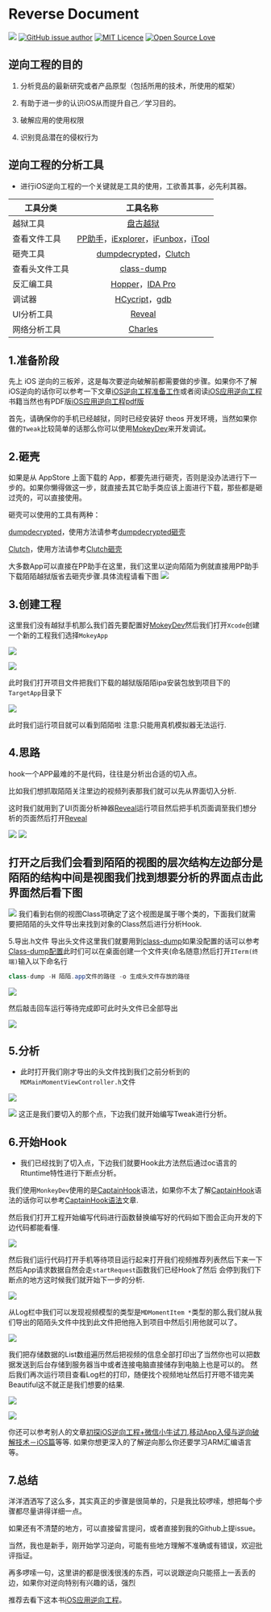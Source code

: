 # Reverse Document

[![](https://travis-ci.org/Alamofire/Alamofire.svg?branch=master)](http://www.yangziyao.top)
[![GitHub issue author](https://img.shields.io/github/issues/detail/u/badges/shields/979.svg)](https://weibo.com/5905837515/profile?topnav=1&wvr=6)
[![MIT Licence](https://badges.frapsoft.com/os/mit/mit.svg?v=103)](https://opensource.org/licenses/mit-license.php) 
[![Open Source Love](https://badges.frapsoft.com/os/v1/open-source.svg?v=103)](https://github.com/CodyCalvin/WebCrawler) 

逆向工程的目的
-----
1. 分析竞品的最新研究或者产品原型（包括所用的技术，所使用的框架）

2. 有助于进一步的认识iOS从而提升自己／学习目的。

3. 破解应用的使用权限

4. 识别竞品潜在的侵权行为

逆向工程的分析工具
------

* 进行iOS逆向工程的一个关键就是工具的使用，工欲善其事，必先利其器。


|工具分类|  工具名称  |
| -----|:---------:|
|越狱工具| [盘古越狱](http://www.pangu.io) |
|查看文件工具| [PP助手](https://pro.25pp.com)，[iExplorer](https://iexplorer.en.softonic.com)，[iFunbox](http://www.i-funbox.com/zh-cn_index.html)，[iTool](https://www.itools.cn)|
|砸壳工具| [dumpdecrypted](https://github.com/stefanesser/dumpdecrypted)，[Clutch](https://github.com/KJCracks/Clutch)|
|查看头文件工具| [class-dump](https://github.com/nygard/class-dump)|
|反汇编工具| [Hopper](https://www.hopperapp.com)，[IDA Pro](https://www.hex-rays.com)|
|调试器| [HCycript](http://iphonedevwiki.net/index.php/Cycript_Tricks "插件Cydia安装")，[gdb](http://www.gnu.org/software/gdb/ "插件Cydia安装")|
|UI分析工具| [Reveal](https://revealapp.com)|
|网络分析工具| [Charles](https://www.charlesproxy.com)|

1.准备阶段
-------

先上 iOS 逆向的三板斧，这是每次要逆向破解前都需要做的步骤。如果你不了解iOS逆向的话你可以参考一下文章[iOS逆向工程准备工作](https://www.jianshu.com/p/0cb76f7203b3)或者阅读[iOS应用逆向工程](https://book.douban.com/subject/25826902/)书籍当然也有PDF版[iOS应用逆向工程pdf版](http://www.cocoachina.com/bbs/read.php?tid-1677433.html)

首先，请确保你的手机已经越狱，同时已经安装好 theos 开发环境，当然如果你做的`Tweak`比较简单的话那么你可以使用[MokeyDev](https://github.com/AloneMonkey/MonkeyDev)来开发调试。

2.砸壳
-------

如果是从 AppStore 上面下载的 App，都要先进行砸壳，否则是没办法进行下一步的。如果你懒得做这一步，就直接去其它助手类应该上面进行下载，那些都是砸过壳的，可以直接使用。

砸壳可以使用的工具有两种：

[dumpdecrypted](https://github.com/stefanesser/dumpdecrypted)，使用方法请参考[dumpdecrypted砸壳](http://www.swiftyper.com/2016/05/02/iOS-reverse-step-by-step-part-1-class-dump/)

[Clutch](https://github.com/KJCracks/Clutch)，使用方法请参考[Clutch砸壳](http://www.swiftyper.com/2016/12/26/wechat-redenvelop-tweak-for-non-jailbroken-iphone/)

大多数App可以直接在PP助手在这里，我们这里以逆向陌陌为例就直接用PP助手下载陌陌越狱版省去砸壳步骤.具体流程请看下图
![](./pp助手.jpeg)

3.创建工程
-------


这里我们没有越狱手机那么我们首先要配置好[MokeyDev](https://github.com/AloneMonkey/MonkeyDev)然后我们打开`Xcode`创建一个新的工程我们选择`MokeyApp`

![](./创建工程.jpeg)

![](./BundleID.jpeg)

此时我们打开项目文件把我们下载的越狱版陌陌ipa安装包放到项目下的`TargetApp`目录下

![](./目录.jpeg)

此时我们运行项目就可以看到陌陌啦  注意:只能用真机模拟器无法运行.

4.思路
-------

hook一个APP最难的不是代码，往往是分析出合适的切入点。

比如我们想抓取陌陌关注里边的视频列表那我们就可以先从界面切入分析.

这时我们就用到了UI页面分析神器[Reveal](https://revealapp.com)运行项目然后把手机页面调至我们想分析的页面然后打开[Reveal](https://revealapp.com)

![](./Reveal1.jpeg)
![](./Reveal2.jpeg)

打开之后我们会看到陌陌的视图的层次结构左边部分是陌陌的结构中间是视图我们找到想要分析的界面点击此界面然后看下图
-----
![](./Reveal3.jpeg)
我们看到右侧的视图Class项确定了这个视图是属于哪个类的，下面我们就需要把陌陌的头文件导出来找到对象的Class然后进行分析Hook.

5.导出.h文件
导出头文件这里我们就要用到[class-dump](https://github.com/nygard/class-dump)如果没配置的话可以参考[Class-dump配置](http://blog.csdn.net/wm9028/article/details/52021061)此时们可以在桌面创建一个文件夹(命名随意)然后打开`ITerm(终端)`输入以下命名行

```java 
class-dump -H 陌陌.app文件的路径 -o 生成头文件存放的路径
```

![](./class-dump1.jpeg)

然后敲击回车运行等待完成即可此时头文件已全部导出

![](./class-dump2.jpeg)

5.分析
------

* 此时打开我们刚才导出的头文件找到我们之前分析到的`MDMainMomentViewController.h`文件

![](./分析1.jpeg)

![](./分析2.jpeg)
这正是我们要切入的那个点，下边我们就开始编写Tweak进行分析。

6.开始Hook
------

* 我们已经找到了切入点，下边我们就要Hook此方法然后通过oc语言的Rtuntime特性进行下断点分析。

我们使用`MonkeyDev`使用的是[CaptainHook](https://github.com/rpetrich/CaptainHook)语法，如果你不太了解[CaptainHook](https://github.com/rpetrich/CaptainHook)语法的话你可以参考[CaptainHook语法](https://www.cnblogs.com/lkislam/p/4781011.html)文章.

然后我们打开工程开始编写代码进行函数替换编写好的代码如下图会正向开发的下边代码都能看懂.

![](./Hook2.jpeg)

然后我们运行代码打开手机等待项目运行起来打开我们视频推荐列表然后下来一下然后App请求数据自然会走`startRequest`函数我们已经Hook了然后
会停到我们下断点的地方这时候我们就开始下一步的分析.

![](./Hook3.jpeg)

从Log栏中我们可以发现视频模型的类型是`MDMomentItem *`类型的那么我们就从我们导出的陌陌头文件中找到此文件把他拖入到项目中然后引用他就可以了。

![](./Hook4.jpeg)

我们把存储数据的List数组遍历然后把视频的信息全部打印出了当然你也可以把数据发送到后台存储到服务器当中或者连接电脑直接储存到电脑上也是可以的。
然后我们再次运行项目查看Log栏的打印，随便找个视频地址然后打开嗯不错完美Beautiful这不就正是我们想要的结果.

![](./Hook5.jpeg)

![](./Hook6.jpeg)

你还可以参考别人的文章[初探iOS逆向工程+微信小牛试刀](http://blog.csdn.net/AirSars001/article/details/55189773),[移动App入侵与逆向破解技术－iOS篇](https://mp.weixin.qq.com/s?__biz=MzA3NTYzODYzMg==&mid=2653577384&idx=1&sn=b44a9c9651bf09c5bea7e0337031c53c&scene=0#wechat_redirect)等等.
如果你想更深入的了解逆向那么你还要学习ARM汇编语言等。

7.总结
------
洋洋洒洒写了这么多，其实真正的步骤是很简单的，只是我比较啰嗦，想把每个步骤都尽量讲得详细一点。

如果还有不清楚的地方，可以直接留言提问，或者直接到我的Github上提issue。

当然，我也是新手，刚开始学习逆向，可能有些地方理解不准确或有错误，欢迎批评指证。

再多啰嗦一句，这里讲的都是很浅很浅的东西，可以说跟逆向只能搭上一丢丢的边，如果你对逆向特别有兴趣的话，强烈

推荐去看下这本书[iOS应用逆向工程](https://www.amazon.cn/gp/product/B00VFDVY7E/ref=as_li_tf_tl?ie=UTF8&camp=536&creative=3200&creativeASIN=B00VFDVY7E&linkCode=as2&tag=buginux-23)。
